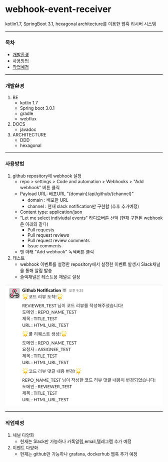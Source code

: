 # webhook-event-receiver
kotlin1.7, SpringBoot 3.1, hexagonal architecture를 이용한 웹훅 리시버 시스템

---

### 목차

 * [개발환경](#개발환경)
 * [사용방법](#사용방법)
 * [작업예정](#작업예정)

---

### 개발환경

1. BE
    * kotlin 1.7
    * Spring boot 3.0.1
    * gradle
    * webflux
2. DOCS
    * javadoc
3. ARCHITECTURE
    * DDD
    * hexagonal

---

### 사용방법

1. github repository에 webhook 설정
   * repo > settings > Code and automation > Webhooks > "Add webhook" 버튼 클릭
   * Payload URL: 배포URL "{domain}/api/github/{channel}"
     * domain : 배포한 URL
     * channel : 현재 slack notification만 구현함 (추후 추가예정)
   * Content type: application/json
   * "Let me select indiviudal events" 라디오버튼 선택 (현재 구현된 webhook은 아래와 같다)
     * Pull requests
     * Pull request reviews
     * Pull request review comments
     * Issue comments
   * 맨 아래 "Add webhook" 녹색버튼 클릭
2. 테스트
   * webhook 이벤트를 설정한 repository에서 설정한 이벤트 발생시 Slack채널을 통해 알림 발송
   * 슬랙채널은 테스트용 채널로 설정

![img.png](img.png)

---

### 작업예정

1. 채널 다양화
   * 현재는 Slack만 가능하나 카톡알림,email,텔레그램 추가 예정
2. 이벤트 다양화
   * 현재는 github만 가능하나 grafana, dockerhub 웹훅 추가 예정